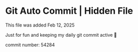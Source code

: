 # Git Auto Commit | Hidden File

This file was added Feb 12, 2025

Just for fun and keeping my daily git commit active 🤪

commit number: 54284
